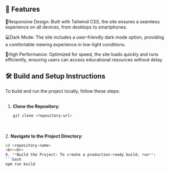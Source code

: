 
## 🚀 Features

🚀Responsive Design: Built with Tailwind CSS, the site ensures a seamless experience on all devices, from desktops to smartphones.

💻Dark Mode: The site includes a user-friendly dark mode option, providing a comfortable viewing experience in low-light conditions.

🚀High Performance: Optimized for speed, the site loads quickly and runs efficiently, ensuring users can access educational resources without delay.


## 🛠️ Build and Setup Instructions

To build and run the project locally, follow these steps:
<br><br>
1. **Clone the Repository**:
   ```bash
   git clone <repository-url>
<br><br>
2. **Navigate to the Project Directory**:
   ```bash
   cd <repository-name>
<br><br>
4. **Build the Project: To create a production-ready build, run**:
   ```bash
   npm run build
